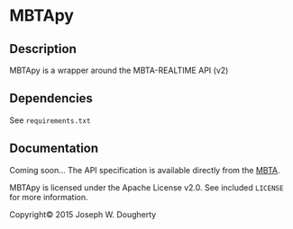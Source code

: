 # MBTApy

## Description
MBTApy is a wrapper around the MBTA-REALTIME API (v2)

## Dependencies
See `requirements.txt`

## Documentation
Coming soon... 
The API specification is available directly from the [MBTA](http://realtime.mbta.com/Portal/Content/Documents/MBTA-realtime_APIDocumentation_v2_0_1_2014-09-08.pdf).

MBTApy is licensed under the Apache License v2.0. See included `LICENSE` for more information. 

Copyright&copy; 2015 Joseph W. Dougherty